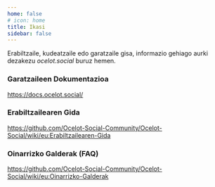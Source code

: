 ```yaml
---
home: false
# icon: home
title: Ikasi
sidebar: false
---
```


<!-- ## XXX -->

Erabiltzaile, kudeatzaile edo garatzaile gisa, informazio gehiago aurki dezakezu *ocelot.social* buruz hemen.

### Garatzaileen Dokumentazioa

<https://docs.ocelot.social/>

### Erabiltzailearen Gida

<https://github.com/Ocelot-Social-Community/Ocelot-Social/wiki/eu:Erabiltzailearen-Gida>

### Oinarrizko Galderak (FAQ)

<https://github.com/Ocelot-Social-Community/Ocelot-Social/wiki/eu:Oinarrizko-Galderak>
